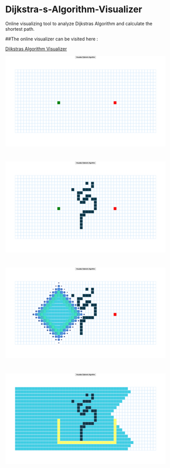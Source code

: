 # Dijkstra-s-Algorithm-Visualizer
Online visualizing tool to analyze Dijkstras Algorithm and calculate the shortest path.

##The online visualizer can be visited here :

[Dijkstras Algorithm Visualizer](https://dijkstrasvisualizer.web.app)





![screen1](Screenshots/screen1.png)


<br>


![screen2](Screenshots/screen2.png)


<br>


![screen3](Screenshots/screen3.png)


<br>


![screen4](Screenshots/screen4.png)
